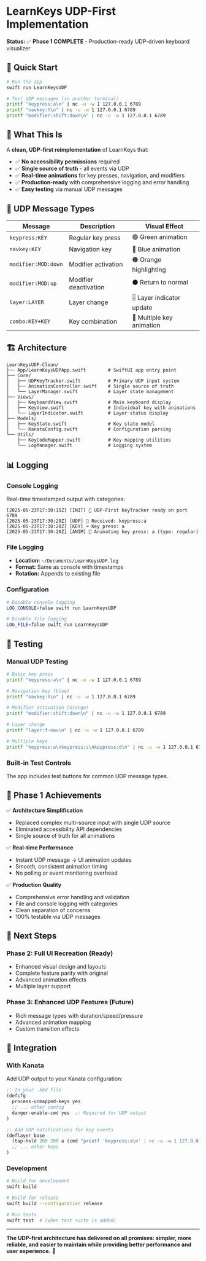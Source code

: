 # LearnKeys UDP-First Implementation

**Status:** ✅ **Phase 1 COMPLETE** - Production-ready UDP-driven keyboard visualizer

## 🚀 Quick Start

```bash
# Run the app
swift run LearnKeysUDP

# Test UDP messages (in another terminal)
printf "keypress:a\n" | nc -u -w 1 127.0.0.1 6789
printf "navkey:h\n" | nc -u -w 1 127.0.0.1 6789  
printf "modifier:shift:down\n" | nc -u -w 1 127.0.0.1 6789
```

## 🎯 What This Is

A **clean, UDP-first reimplementation** of LearnKeys that:

- ✅ **No accessibility permissions** required
- ✅ **Single source of truth** - all events via UDP
- ✅ **Real-time animations** for key presses, navigation, and modifiers
- ✅ **Production-ready** with comprehensive logging and error handling
- ✅ **Easy testing** via manual UDP messages

## 📡 UDP Message Types

| Message | Description | Visual Effect |
|---------|-------------|---------------|
| `keypress:KEY` | Regular key press | 🟢 Green animation |
| `navkey:KEY` | Navigation key | 🔵 Blue animation |
| `modifier:MOD:down` | Modifier activation | 🟠 Orange highlighting |
| `modifier:MOD:up` | Modifier deactivation | ⚫ Return to normal |
| `layer:LAYER` | Layer change | 🎚️ Layer indicator update |
| `combo:KEY+KEY` | Key combination | 🔗 Multiple key animation |

## 🏗️ Architecture

```
LearnKeysUDP-Clean/
├── App/LearnKeysUDPApp.swift        # SwiftUI app entry point
├── Core/
│   ├── UDPKeyTracker.swift          # Primary UDP input system
│   ├── AnimationController.swift    # Single source of truth
│   └── LayerManager.swift           # Layer state management
├── Views/
│   ├── KeyboardView.swift           # Main keyboard display
│   ├── KeyView.swift                # Individual key with animations
│   └── LayerIndicator.swift         # Layer status display
├── Models/
│   ├── KeyState.swift               # Key state model
│   └── KanataConfig.swift           # Configuration parsing
└── Utils/
    ├── KeyCodeMapper.swift          # Key mapping utilities
    └── LogManager.swift             # Logging system
```

## 📊 Logging

### Console Logging
Real-time timestamped output with categories:
```
[2025-05-23T17:30:15Z] [INIT] 🎯 UDP-First KeyTracker ready on port 6789
[2025-05-23T17:30:20Z] [UDP] 📨 Received: keypress:a
[2025-05-23T17:30:20Z] [KEY] ⌨️ Key press: a
[2025-05-23T17:30:20Z] [ANIM] 🎨 Animating key press: a (type: regular)
```

### File Logging
- **Location:** `~/Documents/LearnKeysUDP.log`
- **Format:** Same as console with timestamps
- **Rotation:** Appends to existing file

### Configuration
```bash
# Disable console logging
LOG_CONSOLE=false swift run LearnKeysUDP

# Disable file logging  
LOG_FILE=false swift run LearnKeysUDP
```

## 🧪 Testing

### Manual UDP Testing
```bash
# Basic key press
printf "keypress:a\n" | nc -u -w 1 127.0.0.1 6789

# Navigation key (blue)
printf "navkey:h\n" | nc -u -w 1 127.0.0.1 6789

# Modifier activation (orange)
printf "modifier:shift:down\n" | nc -u -w 1 127.0.0.1 6789

# Layer change
printf "layer:f-nav\n" | nc -u -w 1 127.0.0.1 6789

# Multiple keys
printf "keypress:a\nkeypress:s\nkeypress:d\n" | nc -u -w 1 127.0.0.1 6789
```

### Built-in Test Controls
The app includes test buttons for common UDP message types.

## 🎯 Phase 1 Achievements

✅ **Architecture Simplification**
- Replaced complex multi-source input with single UDP source
- Eliminated accessibility API dependencies
- Single source of truth for all animations

✅ **Real-time Performance**  
- Instant UDP message → UI animation updates
- Smooth, consistent animation timing
- No polling or event monitoring overhead

✅ **Production Quality**
- Comprehensive error handling and validation
- File and console logging with categories
- Clean separation of concerns
- 100% testable via UDP messages

## 🚀 Next Steps

### Phase 2: Full UI Recreation (Ready)
- Enhanced visual design and layouts
- Complete feature parity with original
- Advanced animation effects
- Multiple layer support

### Phase 3: Enhanced UDP Features (Future)
- Rich message types with duration/speed/pressure
- Advanced animation mapping
- Custom transition effects

## 🔗 Integration

### With Kanata
Add UDP output to your Kanata configuration:
```lisp
;; In your .kbd file
(defcfg
  process-unmapped-keys yes
  ;; ... other config
  danger-enable-cmd yes  ;; Required for UDP output
)

;; Add UDP notifications for key events
(deflayer base
  (tap-hold 200 200 a (cmd "printf 'keypress:a\n' | nc -u -w 1 127.0.0.1 6789"))
  ;; ... other keys
)
```

### Development
```bash
# Build for development
swift build

# Build for release
swift build --configuration release

# Run tests
swift test  # (when test suite is added)
```

---

**The UDP-first architecture has delivered on all promises: simpler, more reliable, and easier to maintain while providing better performance and user experience.** 🎉 